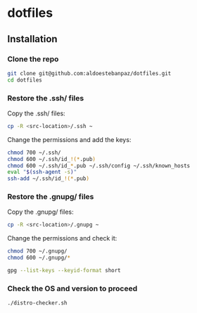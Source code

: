 # dotfiles

## Installation

### Clone the repo

```sh
git clone git@github.com:aldoestebanpaz/dotfiles.git
cd dotfiles
```

### Restore the .ssh/ files

Copy the .ssh/ files:

```sh
cp -R <src-location>/.ssh ~
```

Change the permissions and add the keys:

```sh
chmod 700 ~/.ssh/
chmod 600 ~/.ssh/id_!(*.pub)
chmod 600 ~/.ssh/id_*.pub ~/.ssh/config ~/.ssh/known_hosts
eval "$(ssh-agent -s)"
ssh-add ~/.ssh/id_!(*.pub)
```

### Restore the .gnupg/ files

Copy the .gnupg/ files:

```sh
cp -R <src-location>/.gnupg ~
```

Change the permissions and check it:

```sh
chmod 700 ~/.gnupg/
chmod 600 ~/.gnupg/*

gpg --list-keys --keyid-format short
```

### Check the OS and version to proceed

```sh
./distro-checker.sh
```

